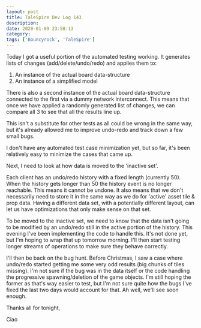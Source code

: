 ```yaml
---
layout: post
title: TaleSpire Dev Log 143
description:
date: 2020-01-09 23:58:13
category:
tags: ['Bouncyrock', 'TaleSpire']
---
```


Today I got a useful portion of the automated testing working. It generates lists of changes (add/delete/undo/redo) and applies them to:

1. An instance of the actual board data-structure
2. An instance of a simplified model

There is also a second instance of the actual board data-structure connected to the first via a dummy network interconnect. This means that once we have applied a randomly generated list of changes, we can compare all 3 to see that all the results line up.

This isn't a substitute for other tests as all could be wrong in the same way, but it's already allowed me to improve undo-redo and track down a few small bugs.

I don't have any automated test case minimization yet, but so far, it's been relatively easy to minimize the cases that came up.

Next, I need to look at how data is moved to the 'inactive set'.

Each client has an undo/redo history with a fixed length (currently 50). When the history gets longer than 50 the history event is no longer reachable. This means it cannot be undone. It also means that we don't necessarily need to store it in the same way as we do for 'active' asset tile & prop data. Having a different data set, with a potentially different layout, can let us have optimizations that only make sense on that set.

To be moved to the inactive set, we need to know that the data isn't going to be modified by an undo/redo still in the active portion of the history. This evening I've been implementing the code to handle this. It's not done yet, but I'm hoping to wrap that up tomorrow morning. I'll then start testing longer streams of operations to make sure they behave correctly.

I'll then be back on the bug hunt. Before Christmas, I saw a case where undo/redo started getting me some very odd results (big chunks of tiles missing). I'm not sure if the bug was in the data itself or the code handling the progressive spawning/deletion of the game objects. I'm still hoping the former as that's way easier to test, but I'm not sure quite how the bugs I've fixed the last two days would account for that. Ah well, we'll see soon enough.

Thanks all for tonight,

Ciao
